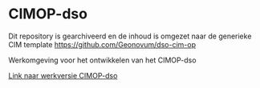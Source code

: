 # CIMOP-dso

Dit repository is gearchiveerd en de inhoud is omgezet naar de generieke CIM template https://github.com/Geonovum/dso-cim-op

Werkomgeving voor het ontwikkelen van het CIMOP-dso

[Link naar werkversie CIMOP-dso](https://geonovum.github.io/dso-cimop/)
